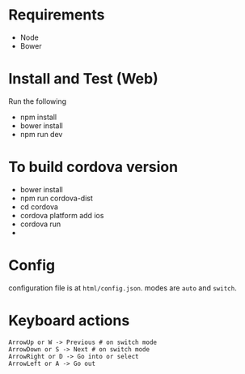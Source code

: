 # Requirements

* Node
* Bower

# Install and Test (Web)


Run the following

* npm install
* bower install
* npm run dev

# To build cordova version

* bower install
* npm run cordova-dist
* cd cordova
* cordova platform add ios
* cordova run
* 

# Config

configuration file is at `html/config.json`. modes are `auto` and `switch`.


# Keyboard actions

```
ArrowUp or W -> Previous # on switch mode
ArrowDown or S -> Next # on switch mode
ArrowRight or D -> Go into or select
ArrowLeft or A -> Go out
```